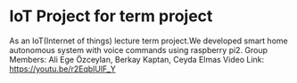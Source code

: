 # IoT Project for term project
As an IoT(Internet of things) lecture term project.We developed smart home autonomous system with voice commands using raspberry pi2.
Group Members: Ali Ege Özceylan, Berkay Kaptan, Ceyda Elmas
Video Link: https://youtu.be/r2EqblUlF_Y
